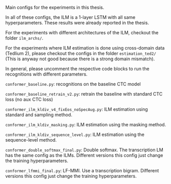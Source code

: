 Main configs for the experiments in this thesis.

In all of these configs, the ILM is a 1-layer LSTM with all same hyperparameters. These results were already reported in the thesis.

For the experiments with different architectures of the ILM, checkout the folder `ilm_archs/`.

For the experiments where ILM estimation is done using cross-domain data (Tedlium 2), please checkout the configs in the folder `estimation_ted2/` (This is anyway not good because there is a strong domain mismatch).

In general, please uncomment the respective code blocks to run the recognitions with different parameters.

`conformer_baseline.py`: recognitions on the baseline CTC model

`conformer_baseline_retrain_v2.py`: retrain the baseline with standard CTC loss (no aux CTC loss)

<!-- `conformer_ilm_kldiv_v4_fix_eos_posterior.py`: The experiment of `conformer_ilm_kldiv_v4` has a bug where the posterior of eos is all set to 0. This is to verify whether that bug greatly affects the results. The impact should not be too big, since the bug only hinders the ILM's ability to predict EOS, but there is length normalization and the extrenal LM anyway prefers shorter sequences. -->

`conformer_ilm_kldiv_v4_fixEos_noSpecAug.py`: ILM estimation using standard and sampling method.

`conformer_ilm_kldiv_masking.py`: ILM estimation using the masking method.

`conformer_ilm_kldiv_sequence_level.py`: ILM estimation using the sequence-level method.

`conformer_double_softmax_final.py`: Double softmax. The transcription LM has the same config as the ILMs. Different versions this config just change the training hyperparameters.

`conformer_lfmmi_final.py`: LF-MMI. Use a transcription bigram. Different versions this config just change the training hyperparameters.
